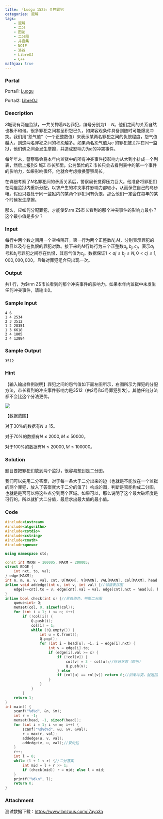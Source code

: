```yaml
---
title: 「Luogu 1525」关押罪犯
categories: 题解
tags:
    - 题解
    - 二分
    - 图论
    - 二分图
    - 并查集
    - NOIP
    - 洛谷
    - LibreOJ
    - C++
mathjax: true
---
```


### Portal

Portal1: [Luogu](https://www.luogu.com.cn/problem/P1525)

Portal2: [LibreOJ](https://loj.ac/problem/2594)

<!-- more -->

### Description

$S$城现有两座监狱，一共关押着$N$名罪犯，编号分别为$1 - N$。他们之间的关系自然也极不和谐。很多罪犯之间甚至积怨已久，如果客观条件具备则随时可能爆发冲突。我们用“怨气值”（一个正整数值）来表示某两名罪犯之间的仇恨程度，怨气值越大，则这两名罪犯之间的积怨越多。如果两名怨气值为$c$ 的罪犯被关押在同一监狱，他们俩之间会发生摩擦，并造成影响力为$c$的冲突事件。

每年年末，警察局会将本年内监狱中的所有冲突事件按影响力从大到小排成一个列表，然后上报到S 城Z 市长那里。公务繁忙的Z 市长只会去看列表中的第一个事件的影响力，如果影响很坏，他就会考虑撤换警察局长。

在详细考察了$N$名罪犯间的矛盾关系后，警察局长觉得压力巨大。他准备将罪犯们在两座监狱内重新分配，以求产生的冲突事件影响力都较小，从而保住自己的乌纱帽。假设只要处于同一监狱内的某两个罪犯间有仇恨，那么他们一定会在每年的某个时候发生摩擦。

那么，应如何分配罪犯，才能使$\rm Z$市长看到的那个冲突事件的影响力最小？这个最小值是多少？

### Input

每行中两个数之间用一个空格隔开。第一行为两个正整数$N, M$，分别表示罪犯的数目以及存在仇恨的罪犯对数。接下来的$M$行每行为三个正整数$a_j, b_j, c_j$，表示$a_j$号和$b_j$号罪犯之间存在仇恨，其怨气值为$c_j$。数据保证$1<aj \le b_j \le N ,0 < cj \le 1, 000, 000, 000$，且每对罪犯组合只出现一次。

### Output

共$1$ 行，为$\rm Z$市长看到的那个冲突事件的影响力。如果本年内监狱中未发生任何冲突事件，请输出$0$。

### Sample Input

```
4 6
1 4 2534
2 3 3512
1 2 28351
1 3 6618
2 4 1805
3 4 12884
```

### Sample Output

```
3512
```

### Hint

【输入输出样例说明】罪犯之间的怨气值如下面左图所示，右图所示为罪犯的分配方法，市长看到的冲突事件影响力是$3512$（由$2$号和$3$号罪犯引发）。其他任何分法都不会比这个分法更优。

 ![](https://cdn.luogu.com.cn/upload/pic/298.png) 

【数据范围】  

对于$30\%$的数据有$N \le 15$。

对于$70\%$的数据有$N \le 2000,M \le 50000$。

对于$100\%$的数据有$N \le 20000,M \le 100000$。

### Solution

题目要把罪犯们放到两个监狱，很容易想到是二分图。

我们可以先用二分答案，对于每一条大于二分出来的边（也就是不能放在一个监狱的两个罪犯，放入了答案就大于二分的值了）构成的图，判断是否能构成二分图，也就是是否可以将这些点分到两个区域。如果可以，那么说明了这个最大破坏度是可行的，所以就扩大二分值，最后求出最大值的最小值。

### Code

```cpp
#include<iostream>
#include<algorithm>
#include<cstdio>
#include<cstring>
#include<cmath>
#include<queue>

using namespace std;

const int MAXN = 100005, MAXM = 200005;
struct EDGE {
    int nxt, to, val;
} edge[MAXM];
int n, m, u, v, val, cnt, U[MAXN], V[MAXN], VAL[MAXN], col[MAXM], head[MAXM];
inline void addedge(int u, int v, int val) {//邻接表存图
    edge[++cnt].to = v; edge[cnt].val = val; edge[cnt].nxt = head[u]; head[u] = cnt;
}
inline bool check(int x) {//黑白染色，判断二分图
    queue<int> Q;
    memset(col, 0, sizeof(col));
    for (int i = 1; i <= n; i++)
        if (!col[i]) {
            Q.push(i);
            col[i] = 1;
            while (!Q.empty()) {
                int u = Q.front();
                Q.pop();
                for (int i = head[u]; ~i; i = edge[i].nxt) {
                    int v = edge[i].to;
                    if (edge[i].val >= x) {
                        if (!col[v]) {
                            col[v] = 3 - col[u];//标记状态（颜色）
                            Q.push(v);
                        } else
                        if (col[u] == col[v]) return 0;//如果冲突，就返回不是
                    }
                }
            }
        }
    return 1;
}
int main() {
    scanf("%d%d", &n, &m);
    int r = -1;
    memset(head, -1, sizeof(head));
    for (int i = 1; i <= m; i++) {
        scanf("%d%d%d", &u, &v, &val);
        r = max(r, val);
        addedge(u, v, val);
        addedge(v, u, val);//双向边
    }
    r++;
    int l = 0;
    while (l + 1 < r) {//二分答案
        int mid = l + r >> 1;
        if (check(mid)) r = mid; else l = mid;
    }
    printf("%d\n", l);
    return 0;
}
```

### Attachment

测试数据下载：https://www.lanzous.com/i7ayq3a